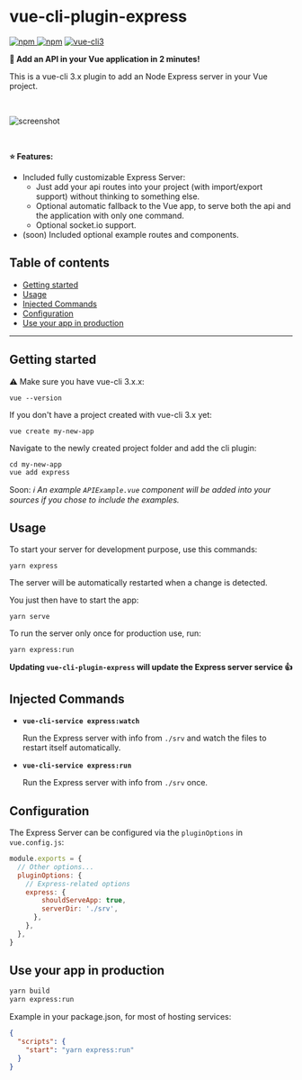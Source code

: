# vue-cli-plugin-express

[![npm](https://img.shields.io/npm/v/vue-cli-plugin-express.svg) ![npm](https://img.shields.io/npm/dt/vue-cli-plugin-express.svg)](https://www.npmjs.com/package/vue-cli-plugin-express)
[![vue-cli3](https://img.shields.io/badge/vue--cli-3.x-brightgreen.svg)](https://github.com/vuejs/vue-cli)

**:rocket: Add an API in your Vue application in 2 minutes!**

This is a vue-cli 3.x plugin to add an Node Express server in your Vue project.

<br>

![screenshot](./screenshot.png)

<br>

**:star: Features:**

- Included fully customizable Express Server:
  - Just add your api routes into your project (with import/export support) without thinking to something else.
  - Optional automatic fallback to the Vue app, to serve both the api and the application with only one command. 
  - Optional socket.io support.
- (soon) Included optional example routes and components.

## Table of contents

- [Getting started](#getting-started)
- [Usage](#usage)
- [Injected Commands](#injected-commands)
- [Configuration](#configuration)
- [Use your app in production](#use-your-app-in-production)

---

## Getting started

:warning: Make sure you have vue-cli 3.x.x:

```
vue --version
```

If you don't have a project created with vue-cli 3.x yet:

```
vue create my-new-app
```

Navigate to the newly created project folder and add the cli plugin:

```
cd my-new-app
vue add express
```
Soon:
*:information_source: An example `APIExample.vue` component will be added into your sources if you chose to include the examples.*

## Usage

To start your server for development purpose, use this commands:

```
yarn express
```

The server will be automatically restarted when a change is detected.

You just then have to start the app:

```
yarn serve
```

To run the server only once for production use, run:
```
yarn express:run
```

**Updating `vue-cli-plugin-express` will update the Express server service :+1:**

## Injected Commands

- **`vue-cli-service express:watch`**

  Run the Express server with info from `./srv` and watch the files to restart itself automatically.

- **`vue-cli-service express:run`**

  Run the Express server with info from `./srv` once.

## Configuration

The Express Server can be configured via the `pluginOptions` in `vue.config.js`:

```js
module.exports = {
  // Other options...
  pluginOptions: {
    // Express-related options
    express: {
        shouldServeApp: true,
        serverDir: './srv',
      },
    },
  },
}
```

## Use your app in production
```bash
yarn build
yarn express:run
```

Example in your package.json, for most of hosting services:
```json
{
  "scripts": {
    "start": "yarn express:run" 
  }
}
```
